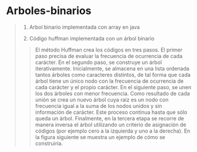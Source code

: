 # Arboles-binarios
>1. Arbol binario  implementada con array en java
>
>2. Código huffman implementada con un árbol binario
>>El método Huffman crea los códigos en tres pasos. El primer paso precisa de evaluar la
>>frecuencia de ocurrencia de cada carácter. En el segundo paso, se construye un árbol
>>iterativamente. Inicialmente, se almacena en una lista ordenada tantos árboles como
>>caracteres distintos, de tal forma que cada árbol tiene un único nodo con la frecuencia de
>>ocurrencia de cada carácter y el propio carácter. En el siguiente paso, se unen los dos
>>árboles con menor frecuencia. Como resultado de cada unión se crea un nuevo árbol
>>cuya raíz es un nodo con frecuencia igual a la suma de los nodos unidos y sin información
>>de carácter. Este proceso continua hasta que sólo queda un árbol. Finalmente, en la
>>tercera etapa se recorre de manera inversa el árbol utilizando un criterio de asignación
>>de códigos (por ejemplo cero a la izquierda y uno a la derecha). En la figura siguiente se
>>muestra un ejemplo de cómo se construiría.
